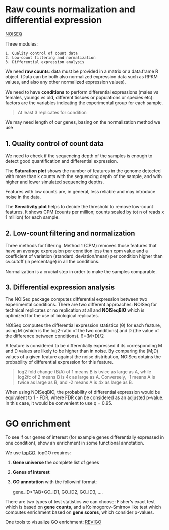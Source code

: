 # Raw counts normalization and differential expression

[NOISEQ](https://bioconductor.org/packages/release/bioc/html/NOISeq.html )

Three modules:

    1. Quality control of count data
    2. Low-count filtering and normalization 
    3. Differential expression analysis

We need **raw counts**: data must be provided in a matrix or a data.frame R object. (Data can be both also normalized expression data such as RPKM values, and also any other normalized expression values).

We need to have **conditions** to perform differential expressions (males vs females, youngs vs old, different tissues or populations or species etc): factors are the variables indicating the experimental group for each sample.

> At least 3 replicates for condition

We may need length of our genes, basing on the normalization method we use


## 1. Quality control of count data

We need to check if the sequencing depth of the samples is enough to detect good quantification and differential expression. 

The **Saturation plot** shows the number of features in the genome detected with more than k counts with the sequencing depth of the sample, and with higher and lower simulated sequencing depths.

Features with low counts are, in general, less reliable and may introduce noise in the data.

The **Sensitivity plot** helps to decide the threshold to remove low-count features. It shows CPM (counts per million; counts scaled by tot n of reads x 1 million) for each sample.


## 2. Low-count filtering and normalization

Three methods for filtering. Method 1 (CPM) removes those features that have an average expression per condition less than cpm value and a coefficient of variation (standard_deviation/mean) per condition higher than cv.cutoff (in percentage) in all the conditions. 

Normalization is a crucial step in order to make the samples comparable. 

## 3. Differential expression analysis

The NOISeq package computes differential expression between two experimental conditions. There are two different approaches: NOISeq for technical replicates or no replication at all and **NOISeqBIO** which is optimized for the use of biological replicates.

NOISeq computes the differential expression statistics (θ) for each feature, using M (which is the log2-ratio of the two conditions) and D (the value of the difference between conditions). θ=(M+D)/2

A feature is considered to be differentially expressed if its
corresponding M and D values are likely to be higher than in noise.
By comparing the (M;D) values of a given feature against the noise distribution, NOISeq obtains the probability of differential expression for this feature.

> log2 fold change (B/A) of 1 means B is twice as large as A, while log2fc of 2 means B is 4x as large as A. Conversely, -1 means A is twice as large as B, and -2 means A is 4x as large as B.

When using NOISeqBIO, the probability of differential expression would be equivalent to 1 - FDR, where FDR can be considered as an adjusted p-value. In this case, it would be convenient to use q = 0.95.


# GO enrichment

To see if our genes of interest (for example genes differentially expressed in one condition), show an enrichment in some functional annotation.

We use [topGO](https://bioconductor.org/packages/release/bioc/html/topGO.html). topGO requires:

1. **Gene universe** the complete list of genes
2. **Genes of interest**
3. **GO annotation** with the followinf format:

    gene_ID\<TAB>GO_ID1, GO_ID2, GO_ID3, ....

There are two types of test statistics we can choose: Fisher's exact test which is based on **gene counts**, and a Kolmogorov-Smirnov like test which computes enrichment based on **gene scores**, which consider p-values.

One tools to visualize GO enrichment: [REVIGO](http://revigo.irb.hr/)
